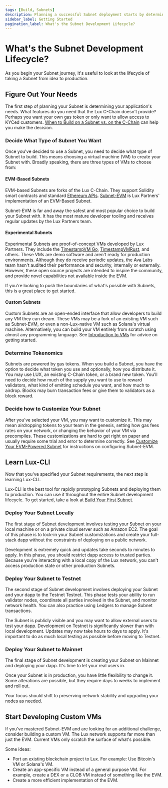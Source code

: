 ```yaml
---
tags: [Build, Subnets]
description: Planning a successful Subnet deployment starts by determining your application's needs.
sidebar_label: Getting Started
pagination_label: What's the Subnet Development Lifecycle?
---
```


# What's the Subnet Development Lifecycle?

As you begin your Subnet journey, it's useful to look at the lifecycle of taking a Subnet from idea
to production.

## Figure Out Your Needs

The first step of planning your Subnet is determining your application's needs. What features do you
need that the Lux C-Chain doesn't provide? Perhaps you want your own gas token or only want
to allow access to KYCed customers. [When to Build on a Subnet vs. on the C-Chain](/build/subnet/c-chain-vs-subnet.md)
can help you make the decision.

### Decide What Type of Subnet You Want

Once you've decided to use a Subnet, you need to decide what type of Subnet to build. This means
choosing a virtual machine (VM) to create your Subnet with. Broadly speaking, there are three types
of VMs to choose from:

#### EVM-Based Subnets

EVM-based Subnets are forks of the Lux C-Chain. They support Solidity
smart contracts and standard [Ethereum APIs](/reference/luxd/c-chain/api.md#ethereum-apis).
[Subnet-EVM](https://github.com/luxdefi/subnet-evm) is Lux Partners' implementation
of an EVM-Based Subnet.

Subnet-EVM is far and away the safest and most popular choice to build your Subnet with. It has the
most mature developer tooling and receives regular updates by the Lux Partners team.

#### Experimental Subnets

Experimental Subnets are proof-of-concept VMs developed by Lux Partners. They include the
[TimestampVM Go](/build/vm/create/golang-vm-simple.md),
[TimestampVMRust](/build/vm/create/rust-vm.md), and others. These VMs are demo software
and aren't ready for production environments. Although they do receive periodic updates, the Ava
Labs team hasn't audited their performance and security, internally or externally. However, these
open source projects are intended to inspire the community, and provide novel capabilities not
available inside the EVM.

If you're looking to push the boundaries of what's possible with Subnets, this is a great place to
get started.

#### Custom Subnets

Custom Subnets are an open-ended interface that allow developers to build any VM they can dream.
These VMs may be a fork of an existing VM such as Subnet-EVM, or even a
non-Lux-native VM such as Solana's virtual machine. Alternatively, you can build your VM
entirely from scratch using almost any programming language. See [Introduction to VMs](/build/vm/intro.md) for advice on getting started.

### Determine Tokenomics

Subnets are powered by gas tokens. When you build a Subnet, you have the option to decide what token
you use and optionally, how you distribute it. You may use LUX, an existing C-Chain token, or a
brand new token. You'll need to decide how much of the supply you want to use to reward validators,
what kind of emitting schedule you want, and how much to airdrop. Blocks may burn transaction fees
or give them to validators as a block reward.

### Decide how to Customize Your Subnet

After you've selected your VM, you may want to customize it. This may mean airdropping tokens to
your team in the genesis, setting how gas fees rates on your network, or changing the
behavior of your VM via precompiles. These customizations are hard to get right on paper and usually
require some trial and error to determine correctly. See [Customize Your EVM-Powered Subnet](/build/subnet/upgrade/customize-a-subnet.md) for instructions on configuring Subnet-EVM.

## Learn Lux-CLI

Now that you've specified your Subnet requirements, the next step is learning Lux-CLI.

Lux-CLI is the best tool for rapidly prototyping Subnets and deploying them to production. You
can use it throughout the entire Subnet development lifecycle. To get started, take a look at [Build Your First Subnet](/build/subnet/hello-subnet.md).

### Deploy Your Subnet Locally

The first stage of Subnet development involves testing your Subnet on your local machine or on a
private cloud server such as Amazon EC2. The goal of this phase is to lock-in your Subnet
customizations and create your full-stack dapp without the constraints of deploying on a public
network.

Development is extremely quick and updates take seconds to minutes to apply. In this phase,
you should restrict dapp access to trusted parties. Because you're interacting with a local copy of
the Lux network, you can't access production state or other production Subnets.

### Deploy Your Subnet to Testnet

The second stage of Subnet development involves deploying your Subnet and your dapp to the Testnet
Testnet. This phase tests your ability to run validator nodes, coordinate all parties involved in
the Subnet, and monitor network health. You can also practice using Ledgers to manage Subnet
transactions.

The Subnet is publicly visible and you may want to allow external users to test your
dapp. Development on Testnet is significantly slower than with local development. Updates may now take
hours to days to apply. It's important to do as much local testing as possible before moving to
Testnet.

### Deploy Your Subnet to Mainnet

The final stage of Subnet development is creating your Subnet on Mainnet and deploying your dapp.
It's time to let your real users in.

Once your Subnet is in production, you have little flexibility
to change it. Some alterations are possible, but they require days to weeks to implement and roll
out.

Your focus should shift to preserving network stability and upgrading your nodes as needed.

## Start Developing Custom VMs

If you've mastered Subnet-EVM and are looking for an additional challenge, consider building a
custom VM. The Lux network supports far more than just the EVM. Current VMs only scratch the
surface of what's possible.

Some ideas:

- Port an existing blockchain project to Lux. For example: Use Bitcoin's VM or Solana's VM.
- Create an app-specific VM instead of a general purpose VM. For example, create a DEX
  or a CLOB VM instead of something like the EVM.
- Create a more efficient implementation of the EVM.
